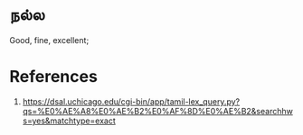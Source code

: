 # நல்ல

Good, fine, excellent;

# References
1. https://dsal.uchicago.edu/cgi-bin/app/tamil-lex_query.py?qs=%E0%AE%A8%E0%AE%B2%E0%AF%8D%E0%AE%B2&searchhws=yes&matchtype=exact
